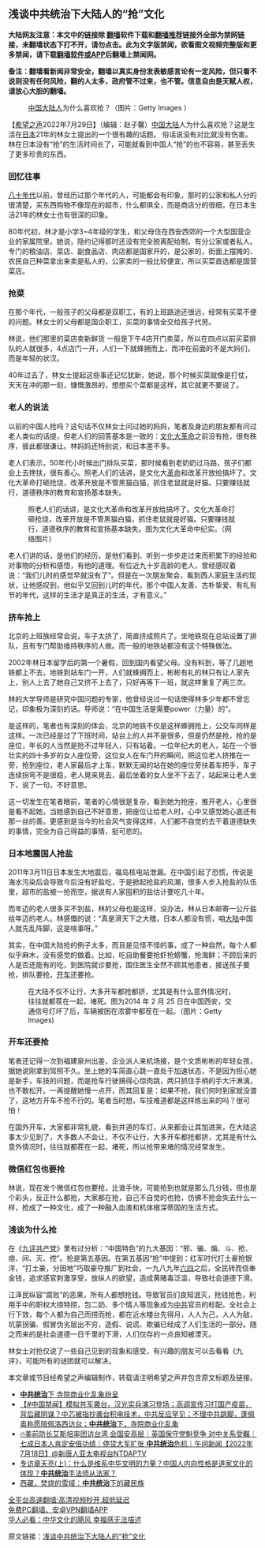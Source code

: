  <!-- 面包屑导航 --> <h2>浅谈中共统治下大陆人的“抢”文化</h2> <p class="notice"><b>大陆网友注意：本文中的链接除 <a href="https://github.com/bannedbook/fanqiang" >翻墙</a>软件下载和<a href="https://github.com/killgcd/justmysocks/blob/master/README.md">翻墙推荐</a>链接外全部为禁网链接，未翻墙状态下打不开，请勿点击。此为文字版禁闻，欲看图文视频完整版和更多禁闻，请下载<a href="https://github.com/bannedbook/fanqiang">翻墙软件或APP</a>后翻墙上禁闻网。</p><p>备注：翻墙看新闻非常安全，翻墙以真实身份发表敏感言论有一定风险，但只看不说则没有任何风险，翻的人太多，政府管不过来，也不管。信息自由是天赋人权，请放心大胆的翻墙。</b></p>  <div class="entry"> <figure><figcaption><a href="https://www.bannedbook.org/bnews/tag/%E4%B8%AD%E5%9B%BD/" class="st_tag internal_tag" rel="tag" title="标签 中国 下的日志">中国</a><a href="https://www.bannedbook.org/bnews/tag/%e5%a4%a7%e9%99%86%e4%ba%ba/" class="st_tag internal_tag" rel="tag" title="标签 大陆人 下的日志">大陆人</a>为什么喜欢抢？（图片：Getty Images ）</figcaption></figure> <p>【<span class='wp_keywordlink_affiliate'><a href="https://www.soundofhope.org" title="希望之声" target="_blank">希望之声</a></span>2022年7月29日】（编辑：赵子馨）<span class='wp_keywordlink_affiliate'><a href="https://www.bannedbook.org/" title="中国" target="_blank">中国</a></span><span class='wp_keywordlink_affiliate'><a href="https://www.bannedbook.org/" title="大陆" target="_blank">大陆</a></span>人为什么喜欢抢？这是生活在<a href="https://www.bannedbook.org/bnews/tag/%e6%97%a5%e6%9c%ac/" class="st_tag internal_tag" rel="tag" title="标签 日本 下的日志">日本</a>21年的林女士提出的一个很有趣的话题。 俗话说没有对比就没有伤害。林在日本没有“抢”的生活时间长了，可能就看到中国人“抢”的也不容易，甚至丢失了更多珍贵的东西。</p> <h3>回忆往事</h3> <p><span class='wp_keywordlink'><a href="https://www.bannedbook.org/forum2/topic939.html" title="《八十年代访谈录》" target="_blank">八十年代</a></span>以前，曾经历过那个年代的人，可能都会有印象，那时的公家和私人分的很清楚，买东西购物不像现在的超市，什么都俱全，而是商店分的很细，在日本生活21年的林女士也有很深的印象。</p> <p>80年代初，林才是小学3~4年级的学生，和父母住在西安西郊的一个大型国营企业的家属院里。她说，隐约记得那时还没有完全脱离配给制，有分公家或者私人。专门的粮油店、菜店、副食品店、肉店都是国家开的，是公家的，街面上摆摊的、农民自己种菜拿出来卖是私人的，公家卖的一般比较便宜，所以买菜首选都是国营菜店。</p> <h3>抢菜</h3> <p>在那个年代，一般孩子的父母都是双职工，有的上班路途还很远，经常有买菜不便的问题。林女士的父母都是国企职工，买菜的事情全交给孩子代劳。</p> <p>林说，他们那里的菜店卖新鲜货 一般是下午4店开门卖菜，所以在四点以前买菜排队的人就很多，4点店门一开，人们一下就蜂拥而上，而冲在前面的不是大妈们，而是年轻的状汉。</p> <p>40年过去了，林女士提起这些事还记忆犹新，她说，那个时候买菜就像是打仗，天天在冲的那一刻，慷慨激昂的，想想买个菜都是这样，其它就更不要说了。</p>  <h3>老人的说法</h3> <p>以前的中国人抢吗？这句话不仅林女士问过她的妈妈，笔者及身边的朋友都有问过老人类似的话提，但老人们的回答基本是一致的：<span class='wp_keywordlink'><a href="https://www.bannedbook.org/forum2/topic973.html" title="《文化大革命：历史真相和集体记忆》" target="_blank">文化大革命</a></span>之前没有抢，很有秩序，彼此都很谦让。林妈妈还特别说，和日本差不多。</p> <p>老人们表示，50年代小时候出门排队买菜，那时候看到老奶奶过马路，孩子们都会上去搀扶，很有善心。照老人们的话讲，是文化大<a href="https://www.bannedbook.org/bnews/tag/%e9%9d%a9%e5%91%bd/" class="st_tag internal_tag" rel="tag" title="标签 革命 下的日志">革命</a>和改革开放给搞坏了。文化大革命打砸抢烧，改革开放是不管黑猫白猫，抓住老鼠就是好猫。只要赚钱就行，道德秩序的教育和宣扬基本缺失。</p> <figure><figcaption>照老人们的话讲，是文化大革命和改革开放给搞坏了。文化大革命打砸抢烧，改革开放是不管黑猫白猫，抓住老鼠就是好猫。只要赚钱就行，道德秩序的教育和宣扬基本缺失。图为文化大革命中纪实。（网络图片）</figcaption></figure> <p>老人们讲的话，是他们的经历，是他们看到、听到一步步走过来而积累下的经验和对事物的分析和感悟，有他的道理。有位近九十岁高龄的老人，曾经感叹着说：“我们儿时的感觉早就没有了”。但是在一次朋友聚会，看到西人家庭生活的现状，让他感叹到，他似乎又回到儿时的年代，那个中国人友善、古朴挚爱、有礼有节的年代，这样的生活才是真正的生活，才有意义。”</p> <h3>挤车抢上</h3> <p>北京的上班族经常会说，车子太挤了，简直挤成照片了。坐地铁现在总站设置了排队，且有专门帮助维持秩序的人做。而一般的地铁站都没有这个特殊做法。</p> <p>2002年林日本留学后的第一个暑假，回到国内看望父母。没有料到，等了几趟地铁都上不去，地铁到站车门一开，人们就蜂拥而上，彬彬有礼的林只有让人家先上，别人上去了她自己又挤不上去了，只好再等下一班，就这样重复了两三次。</p> <p>林的大学导师是研究中国问题的专家，他曾经说过一句话使得林多少年都不曾忘记，印象极为深刻的话。导师说：“在中国生活是需要power（力量）的”。</p>  <p>是这样的，笔者也有深刻的体会，北京的地铁不仅是这样蜂拥抢上，公交车同样是这样。一次已经是过了下班时间，站台上的人并不是很多，但是仍然是抢，抢的是座位，年长的人当然是抢不过年轻人，只有站着。一位年纪大的老人，站在一个很壮实的四十多岁的女人座位旁，这位女人在车门开的瞬间，把这位老人挤推在一旁，抢到座位，老人家最后才上车，默默无闻的站在她的座位旁扶着车把手，车子连续拐弯不是很稳，老人晃来晃去，最后坐着的女人坐不下去了，站起来让老人坐下，说了一句，不好意思。</p> <p>这一切发生在笔者眼前，笔者的心情很是复杂，看到她为抢座，推开老人，心里很是看不起她，当她感到自己不好意思，把座位让给老人时，心中又感觉她心底还有那一丝的善。更感到是当今的社会风气变得这样，人们都不自觉的去干着道德缺失的事情，完全为自己得益的事情，挺可悲的。</p> <h3>日本地震国人抢盐</h3> <p>2011年3月11日日本发生大地震后，福岛核电站泄漏。在中国引起了恐慌，传说是海水污染后会导致今后没有好盐吃，于是掀起抢盐的风潮，很多人步入抢盐的队伍里，超市的盐被一抢而空，据说有人家囤积的盐估计要吃几十年。</p> <p>而年迈的老人很多买不到盐，林的父母也是这样，没办法，林从日本邮寄一公斤盐给年迈的老人。林感慨的说：“真是滑天下之大稽，日本人都没有慌，咱<a href="https://www.bannedbook.org/bnews/tag/%e5%a4%a7%e9%99%86/" class="st_tag internal_tag" rel="tag" title="标签 大陆 下的日志">大陆</a>中国人就先乱阵脚，这是啥事呀。”</p> <p>其实，在中国大陆抢的例子太多，而且是见怪不怪的事，成了一种自然，每个人都似乎麻木，没有感觉的做着。比如，吃自助餐要抢虾抢螃蟹，抢海鲜；不顾后来的人是否还能有的吃，到医院就诊要抢，围住医生全然不顾其他患者，接送孩子要抢，排队要抢，<a href="https://www.bannedbook.org/bnews/tag/%E5%BC%80%E8%BD%A6/" class="st_tag internal_tag" rel="tag" title="标签 开车 下的日志">开车</a>还要抢。</p> <figure><figcaption>在大陆不仅不让行，大多开车都抢都挤，尤其是有什么意外情况时，往往就都茬在一起，堵死。图为2014 年 2 月 25 日在中国西安，交通信号灯坏了后，车辆被困在浓雾中都茬在一起。（图片：Getty Images)</figcaption></figure> <h3>开车还要抢</h3> <p>笔者还记得一次到福建泉州出差，企业派人来机场接，是个文质彬彬的年轻女孩，据她说刚拿到驾照不久。坐上她的车简直心跳一直处于加速状态，不是因为担心她是新手，车技的问题，而是抢车行驶搞得心惊肉跳，两只抓住手柄的手大汗淋漓，也不敢松开。一再提醒她慢一点开，而其回复是：如果不抢，我们何时到家就没谱了，这地方开车不抢不行的。笔者当时想，车技难道都是这样练出来的吗？很可怕！</p>  <p>在国外开车，大家都非常礼貌，看到并道的车灯，从来都会让其加进来，在大陆这事太少见到了，大多数人不会让，不仅不让行，大多开车都抢都挤，尤其是有什么意外情况时，往往就都茬在一起，堵死，所以抢带来堵的情况经常发生。</p> <h3>微信红包也要抢</h3> <p>林说，现在发个微信红包也要抢，比谁手快，可能抢到也就是那么几分钱，但也是个彩头，反正什么都抢，大家都在抢，自己不自觉的也抢，仿佛不抢会失去什么一样，抢成了一种文化，成了一种融入血液和机体根深蒂固的生活方式。</p> <h3>浅谈为什么抢</h3> <p>在《<span class='wp_keywordlink'><a href="https://www.bannedbook.org/forum2/topic2.html" title="《九评共产党》" target="_blank">九评</a></span><a href="https://www.bannedbook.org/bnews/tag/%e5%85%b1%e4%ba%a7%e5%85%9a/" class="st_tag internal_tag" rel="tag" title="标签 共产党 下的日志">共产党</a>》里有过分析：“中国特色”的九大基因：“邪、骗、煽、斗、抢、痞、间、灭、控”。抢是第五基因。在第五基因“抢”中提到：红军时代打土豪抢银洋，“打土豪，分田地”巧取豪夺推广到社会，一九八九年<span class='wp_keywordlink'><a href="https://www.bannedbook.org/forum2/topic2509.html" title="《中国六四真相》" target="_blank">六四</a></span>之后，全民转而信奉金钱，追求感官刺激享受，放纵人的欲望，造成黄赌毒泛滥，导致社会道德下滑。</p> <p>江泽民纵容“腐败”的恶果，所有人都想抢钱。导致官员们良知泯灭，抢钱抢色，利用手中的职权大捞特捞，包二奶、多个情人等现象成为<a href="https://www.bannedbook.org/bnews/tag/%e4%b8%ad%e5%85%b1/" class="st_tag internal_tag" rel="tag" title="标签 中共 下的日志">中共</a>官员的标配。全社会上行下效，每个人都为自己而捞而抢，都在近水楼台先得月，人人为己，人人为敌，坑蒙拐骗、假冒伪劣层出不穷，造假、说谎、欺骗已经成了人们生活的一部分。随之而来的是社会道德一日千里的下滑，人们仅存的一点良知被湮灭。</p> <p>林女士对抢仅说了一些自己见到的现象和感受，有兴趣的朋友可以去看看《九评》，可能所有的谜团就可以解决。</p> <p>本文章或节目经希望之声编辑制作，转载请注明希望之声并包含原文标题及链接。 </p>  <div id="taboola-mid-1"></div>  <ul class='op-related-articles' title='相关阅读'> <li><a href='https://www.bannedbook.org/bnews/bannedvideo/20220726/1763211.html' target='_blank'><b>中共统治</b>下 寺院商业化乱象纷呈</a></li> <li><a href='https://www.bannedbook.org/bnews/bannedvideo/20220726/1762981.html' target='_blank'>【#中国禁闻】模拟共军袭台，汉光实兵演习登场；高调宣传习打国产疫苗，背后藏阴谋？中芯被指抄袭台积电技术，中共反应罕见；不理中共跳脚，蓬佩奥称愿陪佩洛西访台；<b>中共统治</b>下，寺院商业化乱象</a></li> <li><a href='https://www.bannedbook.org/bnews/taiwannews/20220718/1759773.html' target='_blank'>🔥美前防长艾斯培率团访台湾 会国安高层｜英国保守党魁竞争 对中关系受瞩｜七成日本人肯定安倍功绩｜停贷大军扩张 <b>中共统治</b>危机｜午间新闻【2022年7月18日】@新唐人亚太电视台NTDAPTV</a></li> <li><a href='https://www.bannedbook.org/bnews/bannedvideo/20220716/1758948.html' target='_blank'>专访章天亮(上)：什么是维系中华文明的力量？中国人内向性格是道家文化的体现？<b>中共统治</b>手法师从法家？</a></li> <li><a href='https://www.bannedbook.org/bnews/baitai/20220315/1705149.html' target='_blank'>西藏，焚烧的雪域：<b>中共统治</b>下的藏民族</a></li> </ul> <p class="texttj"> <a href="https://github.com/bannedbook/fanqiang/wiki/V2ray%E6%9C%BA%E5%9C%BA" target="_blank">全平台高速翻墙:高清视频秒开,超低延迟</a><br/> <a href="https://github.com/bannedbook/fanqiang/wiki/%E7%A6%81%E9%97%BB%E7%BD%91%E5%AE%89%E5%8D%93%E7%BF%BB%E5%A2%99%E6%96%B0%E9%97%BBAPP" target="_blank">免费PC翻墙、安卓VPN翻墙APP</a><br/> <a href="https://www.bannedbook.org/bnews/comments/20220220/1694796.html" target="_blank">华人必看：中华文化的飓风 幸福感无法描述</a> </p><p>原文链接：<a class="src_link"  href="https://www.soundofhope.org/post/640214" target="_blank">浅谈中共统治下大陆人的“抢”文化</a></p><a name='sharetosocial'></a>  <div style="margin-bottom:5px;padding-bottom:5px;clear:both"> <div id="archive-pix-1" class="banner-ads"> <!-- AuctionX Display platform tag START --> <div id="27602x728x90x621x_ADSLOT1" clicktrack="%%CLICK_URL_ESC%%"></div>  <!-- AuctionX Display platform tag END --> </div> <div id="archive-pix-2" class="banner-ads"> <!-- AuctionX Display platform tag START --> <div id="27556x300x250x621x_ADSLOT1" clicktrack="%%CLICK_URL_ESC%%" style="margin:0 auto;text-align:center"></div>  <!-- AuctionX Display platform tag END --> </div> </div>  <div id="archive-pix-1" class="banner-ads"> <!-- AuctionX Display platform tag START --> <div id="27603x728x90x621x_ADSLOT1" clicktrack="%%CLICK_URL_ESC%%"></div>  <!-- AuctionX Display platform tag END --> </div> </div><!--END ENTRY--> 
